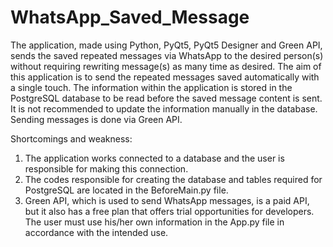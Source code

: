 # WhatsApp_Saved_Message
The application, made using Python, PyQt5, PyQt5 Designer and Green API, sends the saved repeated messages via WhatsApp to the desired person(s) without requiring rewriting message(s) as many time as desired. The aim of this application is to send the repeated messages saved automatically with a single touch. The information within the application is stored in the PostgreSQL database to be read before the saved message content is sent. It is not recommended to update the information manually in the database. Sending messages is done via Green API.

Shortcomings and weakness:
1. The application works connected to a database and the user is responsible for making this connection.
2. The codes responsible for creating the database and tables required for PostgreSQL are located in the BeforeMain.py file.
3. Green API, which is used to send WhatsApp messages, is a paid API, but it also has a free plan that offers trial opportunities for developers. The user must use his/her own information in the App.py file in accordance with the intended use.
